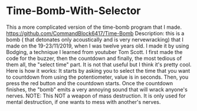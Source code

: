 # Time-Bomb-With-Selector
This a more complicated version of the time-bomb program that I made. https://github.com/CommandBlock6417/Time-Bomb
Description: this is a bomb ( that detonates only acoustically and is very nervewracking) that I made on the 19-23/11/2019, when I was twelve years old.
 I made it by using Bodging, a technique I learned from youtuber Tom Scott. I first made the code for the buzzer, then the countdown and finally, the most tedious of them all, the "select time" part.
 It is not that useful but I think it's pretty cool.
Here is how it works:
                It starts by asking you to select the time that you want to countdown from using the potentiometer, value is in seconds.
                Then, you press the red button and the countdown starts.
                Once the countdown finishes, the "bomb" emits a very annoying sound that will wrack anyone's nerves.
NOTE: This NOT a weapon of mass destruction. 
      It is only used for mental destruction, if one wants to mess with another's nerves.
